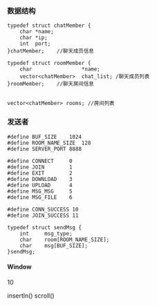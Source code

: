 ### 数据结构  

	typedef struct chatMember {
		char *name;
		char *ip;
		int  port;
	}chatMember;	//聊天成员信息

	typedef struct roomMember {
		char				*name;
		vector<chatMember>	chat_list; /聊天成员列表
	}roomMember;	//聊天房间信息


	vector<chatMember> rooms; //房间列表


### 发送者

	#define BUF_SIZE	1024
	#define ROOM_NAME_SIZE	128
	#define SERVER_PORT 8888
	
	#define CONNECT		0
	#define JOIN		1
	#define EXIT		2
	#define DOWNLOAD	3
	#define UPLOAD		4
	#define MSG_MSG		5
	#define MSG_FILE	6

	#define CONN_SUCCESS 10
	#define JOIN_SUCCESS 11

	typedef struct sendMsg {
		int		msg_type;
		char	room[ROOM_NAME_SIZE];
		char	msg[BUF_SIZE];
	}sendMsg;

#### Window
10 

insertln()
scroll()
